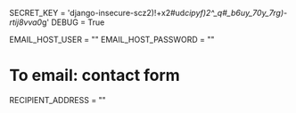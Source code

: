 SECRET_KEY = 'django-insecure-scz2)!+x2#ud*cipyf)2^_q#_b6uy_70y_7rg)-rtij8vva0*g'
DEBUG = True


EMAIL_HOST_USER = ""
EMAIL_HOST_PASSWORD = ""

# To email: contact form
RECIPIENT_ADDRESS = ""



